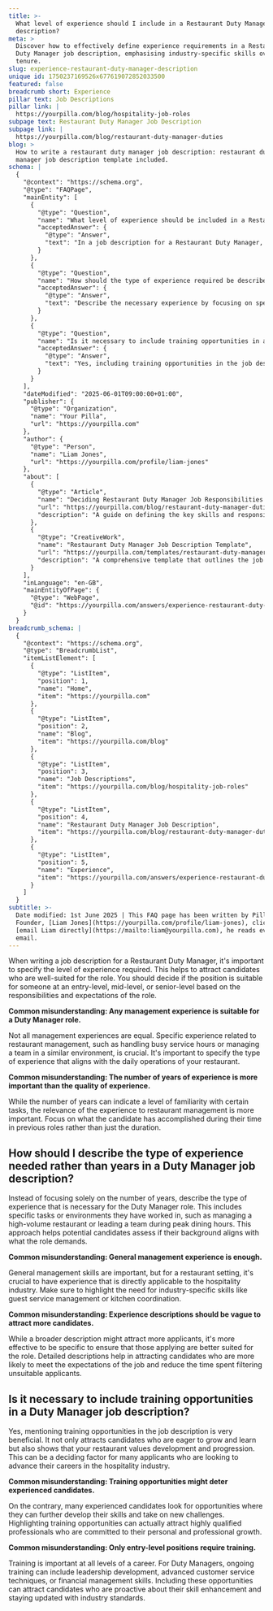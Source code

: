 ```yaml
---
title: >-
  What level of experience should I include in a Restaurant Duty Manager job
  description?
meta: >
  Discover how to effectively define experience requirements in a Restaurant
  Duty Manager job description, emphasising industry-specific skills over mere
  tenure.
slug: experience-restaurant-duty-manager-description
unique id: 1750237169526x677619072852033500
featured: false
breadcrumb short: Experience
pillar text: Job Descriptions
pillar link: |
  https://yourpilla.com/blog/hospitality-job-roles
subpage text: Restaurant Duty Manager Job Description
subpage link: |
  https://yourpilla.com/blog/restaurant-duty-manager-duties
blog: >
  How to write a restaurant duty manager job description: restaurant duty
  manager job description template included.
schema: |
  {
    "@context": "https://schema.org",
    "@type": "FAQPage",
    "mainEntity": [
      {
        "@type": "Question",
        "name": "What level of experience should be included in a Restaurant Duty Manager job description?",
        "acceptedAnswer": {
          "@type": "Answer",
          "text": "In a job description for a Restaurant Duty Manager, specify the required level of experience as entry-level, mid-level, or senior-level based on the role's responsibilities and expectations. Make sure to define the type of experience necessary, focusing on particular restaurant management skills like handling busy service times or team management in a similar environment. This ensures the attraction of candidates who are well-matched for the role."
        }
      },
      {
        "@type": "Question",
        "name": "How should the type of experience required be described in a Restaurant Duty Manager job description?",
        "acceptedAnswer": {
          "@type": "Answer",
          "text": "Describe the necessary experience by focusing on specific tasks and environments relevant to the role, such as managing a high-volume restaurant or leading a team during peak dining hours. It is more effective to specify these industry-specific skills, like guest service management or kitchen coordination, to attract qualified candidates suited for the role and reduce the time spent filtering unsuitable applicants."
        }
      },
      {
        "@type": "Question",
        "name": "Is it necessary to include training opportunities in a Restaurant Duty Manager job description?",
        "acceptedAnswer": {
          "@type": "Answer",
          "text": "Yes, including training opportunities in the job description is beneficial. It attracts candidates keen on growth and learning and shows that your restaurant values development and progression. This is attractive to many candidates, including experienced professionals looking for roles where they can further develop their skills."
        }
      }
    ],
    "dateModified": "2025-06-01T09:00:00+01:00",
    "publisher": {
      "@type": "Organization",
      "name": "Your Pilla",
      "url": "https://yourpilla.com"
    },
    "author": {
      "@type": "Person",
      "name": "Liam Jones",
      "url": "https://yourpilla.com/profile/liam-jones"
    },
    "about": [
      {
        "@type": "Article",
        "name": "Deciding Restaurant Duty Manager Job Responsibilities and Skills",
        "url": "https://yourpilla.com/blog/restaurant-duty-manager-duties",
        "description": "A guide on defining the key skills and responsibilities necessary for a Restaurant Duty Manager position."
      },
      {
        "@type": "CreativeWork",
        "name": "Restaurant Duty Manager Job Description Template",
        "url": "https://yourpilla.com/templates/restaurant-duty-manager-job-description",
        "description": "A comprehensive template that outlines the job descriptions, necessary skills, and experience required for a Restaurant Duty Manager role, aiding in the recruitment process."
      }
    ],
    "inLanguage": "en-GB",
    "mainEntityOfPage": {
      "@type": "WebPage",
      "@id": "https://yourpilla.com/answers/experience-restaurant-duty-manager-description"
    }
  }
breadcrumb_schema: |
  {
    "@context": "https://schema.org",
    "@type": "BreadcrumbList",
    "itemListElement": [
      {
        "@type": "ListItem",
        "position": 1,
        "name": "Home",
        "item": "https://yourpilla.com"
      },
      {
        "@type": "ListItem",
        "position": 2,
        "name": "Blog",
        "item": "https://yourpilla.com/blog"
      },
      {
        "@type": "ListItem",
        "position": 3,
        "name": "Job Descriptions",
        "item": "https://yourpilla.com/blog/hospitality-job-roles"
      },
      {
        "@type": "ListItem",
        "position": 4,
        "name": "Restaurant Duty Manager Job Description",
        "item": "https://yourpilla.com/blog/restaurant-duty-manager-duties"
      },
      {
        "@type": "ListItem",
        "position": 5,
        "name": "Experience",
        "item": "https://yourpilla.com/answers/experience-restaurant-duty-manager-description"
      }
    ]
  }
subtitle: >-
  Date modified: 1st June 2025 | This FAQ page has been written by Pilla
  Founder, [Liam Jones](https://yourpilla.com/profile/liam-jones), click to
  [email Liam directly](https://mailto:liam@yourpilla.com), he reads every
  email.
---
```

When writing a job description for a Restaurant Duty Manager, it's important to specify the level of experience required. This helps to attract candidates who are well-suited for the role. You should decide if the position is suitable for someone at an entry-level, mid-level, or senior-level based on the responsibilities and expectations of the role.

**Common misunderstanding: Any management experience is suitable for a Duty Manager role.**

Not all management experiences are equal. Specific experience related to restaurant management, such as handling busy service hours or managing a team in a similar environment, is crucial. It's important to specify the type of experience that aligns with the daily operations of your restaurant.

**Common misunderstanding: The number of years of experience is more important than the quality of experience.**

While the number of years can indicate a level of familiarity with certain tasks, the relevance of the experience to restaurant management is more important. Focus on what the candidate has accomplished during their time in previous roles rather than just the duration.

## How should I describe the type of experience needed rather than years in a Duty Manager job description?

Instead of focusing solely on the number of years, describe the type of experience that is necessary for the Duty Manager role. This includes specific tasks or environments they have worked in, such as managing a high-volume restaurant or leading a team during peak dining hours. This approach helps potential candidates assess if their background aligns with what the role demands.

**Common misunderstanding: General management experience is enough.**

General management skills are important, but for a restaurant setting, it's crucial to have experience that is directly applicable to the hospitality industry. Make sure to highlight the need for industry-specific skills like guest service management or kitchen coordination.

**Common misunderstanding: Experience descriptions should be vague to attract more candidates.**

While a broader description might attract more applicants, it's more effective to be specific to ensure that those applying are better suited for the role. Detailed descriptions help in attracting candidates who are more likely to meet the expectations of the job and reduce the time spent filtering unsuitable applicants.

## Is it necessary to include training opportunities in a Duty Manager job description?

Yes, mentioning training opportunities in the job description is very beneficial. It not only attracts candidates who are eager to grow and learn but also shows that your restaurant values development and progression. This can be a deciding factor for many applicants who are looking to advance their careers in the hospitality industry.

**Common misunderstanding: Training opportunities might deter experienced candidates.**

On the contrary, many experienced candidates look for opportunities where they can further develop their skills and take on new challenges. Highlighting training opportunities can actually attract highly qualified professionals who are committed to their personal and professional growth.

**Common misunderstanding: Only entry-level positions require training.**

Training is important at all levels of a career. For Duty Managers, ongoing training can include leadership development, advanced customer service techniques, or financial management skills. Including these opportunities can attract candidates who are proactive about their skill enhancement and staying updated with industry standards.
